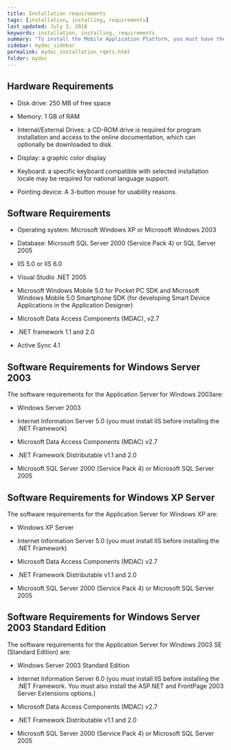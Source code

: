 ```yaml
---
title: Installation requirements
tags: [installation, installing, requirements]
last_updated: July 3, 2018
keywords: installation, installing, requirements
summary: "To install the Mobile Application Platform, you must have the following hardware and software components."
sidebar: mydoc_sidebar
permalink: mydoc_installation_rqmts.html
folder: mydoc
---
```


##  Hardware Requirements

* Disk drive: 250 MB of free space
* Memory: 1 GB of RAM

* Internal/External Drives: a CD-ROM drive is required for program installation and access to the online documentation, which can optionally be downloaded to disk.
* Display: a graphic color display
* Keyboard: a specific keyboard compatible with selected installation locale may be required for national language support.
* Pointing device: A 3-button mouse for usability reasons.

##  Software Requirements

* Operating system: Microsoft Windows XP or Microsoft Windows 2003
* Database: Microsoft SQL Server 2000 (Service Pack 4) or SQL Server 2005
* IIS 5.0 or IIS 6.0
* Visual Studio .NET 2005
* Microsoft Windows Mobile 5.0 for Pocket PC SDK and Microsoft Windows Mobile 5.0 Smartphone SDK (for developing Smart Device Applications in the Application Designer)

* Microsoft Data Access Components (MDAC), v2.7

* .NET framework 1.1 and 2.0
* Active Sync 4.1

## Software Requirements for Windows Server 2003

The software requirements for the Application Server for Windows 2003are:

* Windows Server 2003
* Internet Information Server 5.0 (you must install IIS before installing the .NET Framework)

* Microsoft Data Access Components (MDAC) v2.7

* .NET Framework Distributable v1.1 and 2.0

* Microsoft SQL Server 2000 (Service Pack 4) or Microsoft SQL Server 2005

##  Software Requirements for Windows XP Server

The software requirements for the Application Server for Windows XP are:

* Windows XP Server
* Internet Information Server 5.0 (you must install IIS before installing the
    .NET Framework)

* Microsoft Data Access Components (MDAC) v2.7

* .NET Framework Distributable v1.1 and 2.0

* Microsoft SQL Server 2000 (Service Pack 4) or Microsoft SQL Server 2005

##  Software Requirements for Windows Server 2003 Standard Edition

The software requirements for the Application Server for Windows 2003
SE (Standard Edition) are:

* Windows Server 2003 Standard Edition

* Internet Information Server 6.0 (you must install IIS before installing the
    .NET Framework. You must also install the ASP.NET and FrontPage 2003 Server
    Extensions options.)

* Microsoft Data Access Components (MDAC) v2.7

* .NET Framework Distributable v1.1 and 2.0

* Microsoft SQL Server 2000 (Service Pack 4) or Microsoft SQL Server 2005

